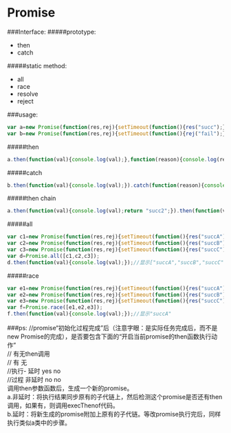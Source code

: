 ﻿# Promise
###Interface:
#####prototype:
* then
* catch  

#####static method:
* all
* race
* resolve
* reject  

###usage:
```javascript
var a=new Promise(function(res,rej){setTimeout(function(){res("succ");},2000);})//succ in the future
var b=new Promise(function(res,rej){setTimeout(function(){rej("fail");},2000);})//fail in the future
```
#####then
```javascript
a.then(function(val){console.log(val);},function(reason){console.log(reason);});//output:"succ"
```
#####catch
```javascript
b.then(function(val){console.log(val);}).catch(function(reason){console.log(reason);});//output:"fail"
```
#####then chain
```javascript
a.then(function(val){console.log(val);return "succ2";}).then(function(val){console.log(val);});//output:"succ","succ2"
```
#####all
```javascript
var c1=new Promise(function(res,rej){setTimeout(function(){res("succA");},1000);})
var c2=new Promise(function(res,rej){setTimeout(function(){res("succB");},2000);})
var c3=new Promise(function(res,rej){setTimeout(function(){res("succC");},4000);})
var d=Promise.all([c1,c2,c3]);
d.then(function(val){console.log(val);});//显示["succA","succB","succC"]
```
#####race
```javascript
var e1=new Promise(function(res,rej){setTimeout(function(){res("succA");},1000);})
var e2=new Promise(function(res,rej){setTimeout(function(){res("succB");},2000);})
var e3=new Promise(function(res,rej){setTimeout(function(){res("succC");},4000);})
var f=Promise.race([e1,e2,e3]);
f.then(function(val){console.log(val);});//显示"succA"  
```
###ps:
//promise“初始化过程完成”后（注意字眼：是实际任务完成后，而不是new Promise的完成），是否要包含下面的“开启当前promise的then函数执行动作”  
            //                     有无then调用  
            //                    有        无  
            //执行-        延时   yes       no  
            //过程         非延时 no        no  
调用then参数函数后，生成一个新的promise。  
a.非延时：将执行结果同步原有的子代链上，然后检测这个promise是否还有then调用，如果有，则调用execThenof代码。  
b.延时：将新生成的promise附加上原有的子代链。等改promise执行完后，同样执行类似a类中的步骤。  